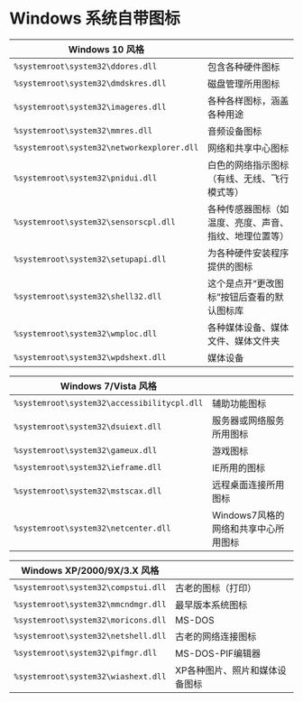 # Windows 系统自带图标

| Windows 10 风格                            |                  |
| ------------------------------------------ | ---------------- |
| `%systemroot\system32\ddores.dll`          | 包含各种硬件图标 |
| `%systemroot\system32\dmdskres.dll`        | 磁盘管理所用图标 |
| `%systemroot\system32\imageres.dll`        | 各种各样图标，涵盖各种用途 |
| `%systemroot\system32\mmres.dll`           | 音频设备图标 |
| `%systemroot\system32\networkexplorer.dll` | 网络和共享中心图标 |
| `%systemroot\system32\pnidui.dll`          | 白色的网络指示图标（有线、无线、飞行模式等） |
| `%systemroot\system32\sensorscpl.dll`      | 各种传感器图标（如温度、亮度、声音、指纹、地理位置等） |
| `%systemroot\system32\setupapi.dll`        | 为各种硬件安装程序提供的图标 |
| `%systemroot\system32\shell32.dll`         | 这个是点开“更改图标”按钮后查看的默认图标库 |
| `%systemroot\system32\wmploc.dll`          | 各种媒体设备、媒体文件、媒体文件夹 |
| `%systemroot\system32\wpdshext.dll`        | 媒体设备 |

| Windows 7/Vista 风格                        |              |
| ------------------------------------------- | ------------ |
| `%systemroot\system32\accessibilitycpl.dll` | 辅助功能图标 |
| `%systemroot\system32\dsuiext.dll`          | 服务器或网络服务所用图标 |
| `%systemroot\system32\gameux.dll`           | 游戏图标 |
| `%systemroot\system32\ieframe.dll`          | IE所用的图标 |
| `%systemroot\system32\mstscax.dll`          | 远程桌面连接所用图标 |
| `%systemroot\system32\netcenter.dll`        | Windows7风格的网络和共享中心所用图标 |

| Windows XP/2000/9X/3.X 风格         |            |
| ----------------------------------- | ---------- |
| `%systemroot\system32\compstui.dll` | 古老的图标（打印） |
| `%systemroot\system32\mmcndmgr.dll` | 最早版本系统图标 |
| `%systemroot\system32\moricons.dll` | MS-DOS |
| `%systemroot\system32\netshell.dll` | 古老的网络连接图标 |
| `%systemroot\system32\pifmgr.dll`   | MS-DOS-PIF编辑器 |
| `%systemroot\system32\wiashext.dll` | XP各种图片、照片和媒体设备图标 |

<!-- https://blog.csdn.net/WPwalter/article/details/79394452 -->
